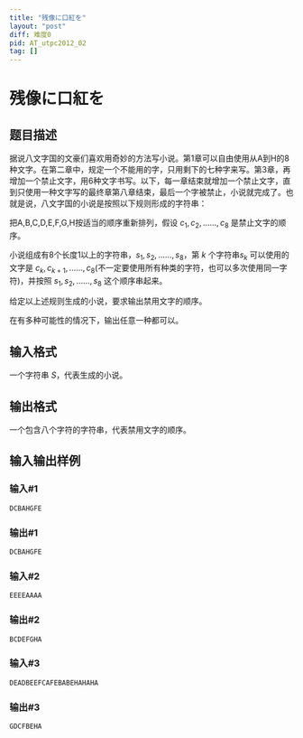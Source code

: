 ```yaml
---
title: "残像に口紅を"
layout: "post"
diff: 难度0
pid: AT_utpc2012_02
tag: []
---
```


# 残像に口紅を

## 题目描述

据说八文字国的文豪们喜欢用奇妙的方法写小说。第1章可以自由使用从A到H的8种文字。在第二章中，规定一个不能用的字，只用剩下的七种字来写。第3章，再增加一个禁止文字，用6种文字书写。以下，每一章结束就增加一个禁止文字，直到只使用一种文字写的最终章第八章结束，最后一个字被禁止，小说就完成了。也就是说，八文字国的小说是按照以下规则形成的字符串：

把A,B,C,D,E,F,G,H按适当的顺序重新排列，假设 $c_1,c_2,……,c_8$ 是禁止文字的顺序。

小说组成有8个长度1以上的字符串，$s_1,s_2,……,s_8$，第 $k$ 个字符串$s_k$ 可以使用的文字是 $c_k,c_{k+1},……,c_8$(不一定要使用所有种类的字符，也可以多次使用同一字符)，并按照 $s_1,s_2,……,s_8$ 这个顺序串起来。

给定以上述规则生成的小说，要求输出禁用文字的顺序。

在有多种可能性的情况下，输出任意一种都可以。

## 输入格式

一个字符串 $S$，代表生成的小说。

## 输出格式

一个包含八个字符的字符串，代表禁用文字的顺序。
## 输入输出样例
### 输入#1
```
DCBAHGFE
```
### 输出#1
```
DCBAHGFE
```
### 输入#2
```
EEEEAAAA
```
### 输出#2
```
BCDEFGHA
```
### 输入#3
```
DEADBEEFCAFEBABEHAHAHA
```
### 输出#3
```
GDCFBEHA
```

